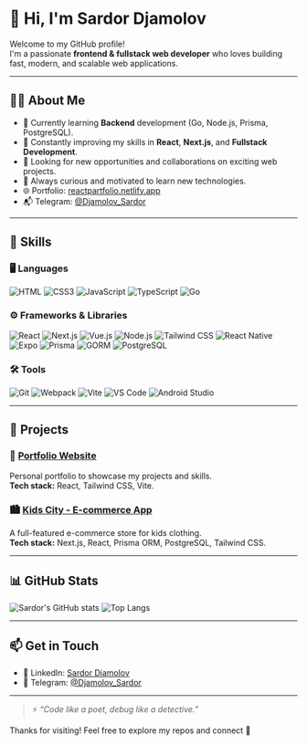 # 👋 Hi, I'm **Sardor Djamolov**

Welcome to my GitHub profile!  
I'm a passionate **frontend & fullstack web developer** who loves building fast, modern, and scalable web applications.

---

## 👨‍💻 About Me

- 🔭 Currently learning **Backend** development (Go, Node.js, Prisma, PostgreSQL).
- 🌱 Constantly improving my skills in **React**, **Next.js**, and **Fullstack Development**.
- 💼 Looking for new opportunities and collaborations on exciting web projects.
- 🧠 Always curious and motivated to learn new technologies.
- 🌐 Portfolio: [reactpartfolio.netlify.app](https://reactpartfolio.netlify.app/)
- 📬 Telegram: [@Djamolov_Sardor](https://t.me/Djamolov_Sardor)

---

## 🧠 Skills

### 🖥️ Languages  
![HTML](https://img.shields.io/badge/HTML5-E34F26?logo=html5&logoColor=white)
![CSS3](https://img.shields.io/badge/CSS3-1572B6?logo=css3&logoColor=white)
![JavaScript](https://img.shields.io/badge/JavaScript-F7DF1E?logo=javascript&logoColor=black)
![TypeScript](https://img.shields.io/badge/TypeScript-3178C6?logo=typescript&logoColor=white)
![Go](https://img.shields.io/badge/Go-00ADD8?logo=go&logoColor=white)

### ⚙️ Frameworks & Libraries  
![React](https://img.shields.io/badge/React-61DAFB?logo=react&logoColor=black)
![Next.js](https://img.shields.io/badge/Next.js-000000?logo=next.js&logoColor=white)
![Vue.js](https://img.shields.io/badge/Vue.js-4FC08D?logo=vue.js&logoColor=white)
![Node.js](https://img.shields.io/badge/Node.js-339933?logo=nodedotjs&logoColor=white)
![Tailwind CSS](https://img.shields.io/badge/TailwindCSS-38B2AC?logo=tailwind-css&logoColor=white)
![React Native](https://img.shields.io/badge/React_Native-61DAFB?logo=react&logoColor=white)
![Expo](https://img.shields.io/badge/Expo-000020?logo=expo&logoColor=white)
![Prisma](https://img.shields.io/badge/Prisma-2D3748?logo=prisma&logoColor=white)
![GORM](https://img.shields.io/badge/GORM-00ADD8?logo=go&logoColor=white)
![PostgreSQL](https://img.shields.io/badge/PostgreSQL-4169E1?logo=postgresql&logoColor=white)

### 🛠 Tools  
![Git](https://img.shields.io/badge/Git-F05032?logo=git&logoColor=white)
![Webpack](https://img.shields.io/badge/Webpack-8DD6F9?logo=webpack&logoColor=black)
![Vite](https://img.shields.io/badge/Vite-646CFF?logo=vite&logoColor=white)
![VS Code](https://img.shields.io/badge/VS_Code-007ACC?logo=visual-studio-code&logoColor=white)
![Android Studio](https://img.shields.io/badge/Android_Studio-3DDC84?logo=android-studio&logoColor=white)

---

## 🚀 Projects

### 🧩 [Portfolio Website](https://github.com/Sardor-web-dev/React-partfolio)
Personal portfolio to showcase my projects and skills.  
**Tech stack:** React, Tailwind CSS, Vite.

### 🏙 [Kids City - E-commerce App](https://github.com/Sardor-web-dev/Kids-city-next)
A full-featured e-commerce store for kids clothing.  
**Tech stack:** Next.js, React, Prisma ORM, PostgreSQL, Tailwind CSS.

---

## 📊 GitHub Stats

![Sardor's GitHub stats](https://github-readme-stats.vercel.app/api?username=Sardor-web-dev&show_icons=true&theme=radical)
![Top Langs](https://github-readme-stats.vercel.app/api/top-langs/?username=Sardor-web-dev&layout=compact&theme=radical)

---

## 📫 Get in Touch

- 🔗 LinkedIn: [Sardor Djamolov](https://www.linkedin.com/in/sardor-djamolov-913897347)
- 💬 Telegram: [@Djamolov_Sardor](https://t.me/Djamolov_Sardor)

---

> ⚡ _“Code like a poet, debug like a detective.”_

Thanks for visiting! Feel free to explore my repos and connect 🙌
